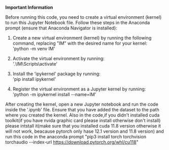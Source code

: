 **Important Information**

Before running this code, you need to create a virtual environment (kernel) to run this Jupyter Notebook file. Follow these steps in the Anaconda prompt (ensure that Anaconda Navigator is installed):

1. Create a new virtual environment (kernel) by running the following command, replacing "IM" with the desired name for your kernel:  
   'python -m venv IM'

2. Activate the virtual environment by running:  
   '.\IM\Scripts\activate'

3. Install the 'ipykernel' package by running:  
   'pip install ipykernel'

4. Register the virtual environment as a Jupyter kernel by running:  
   'python -m ipykernel install --name=IM'

After creating the kernel, open a new Jupyter notebook and run the code inside the '.ipynb' file. 
Ensure that you have added the dataset to the path where you created the kernel.
Also in the code,if you didn't installed cuda toolkit(if you have nvida graphic card please install otherwise don't install) please intstall it(make sure that you installed cuda 11.8 version otherwise it will not work,
beacause pytorch only hase 12.1 version and 11.8 version) and run this code in the anaconda prompt "pip3 install torch torchvision torchaudio --index-url https://download.pytorch.org/whl/cu118"
